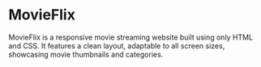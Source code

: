 # MovieFlix
MovieFlix is a responsive movie streaming website built using only HTML and CSS. It features a clean layout, adaptable to all screen sizes, showcasing movie thumbnails and categories.
